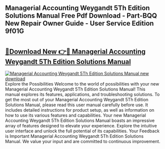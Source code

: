 ## Managerial Accounting Weygandt 5Th Edition Solutions Manual Free Pdf Download - Part-BQQ New Repair Owner Guide - User Service Edition 9f01G

# <h2><a href="http://bc62061.oget.top/?id=Managerial+Accounting+Weygandt+5Th+Edition+Solutions+Manual">🔗Download New 👉🔴 Managerial Accounting Weygandt 5Th Edition Solutions Manual</a></h2>

[![Managerial Accounting Weygandt 5Th Edition Solutions Manual new download](https://i.imgur.com/5g1atiW.png)](http://bc62061.oget.top/?id=Managerial+Accounting+Weygandt+5Th+Edition+Solutions+Manual)
Explore the Possibilities Welcome to the world of possibilities with your new Managerial Accounting Weygandt 5Th Edition Solutions Manual! This manual explores its features, applications, and troubleshooting solutions. To get the most out of your Managerial Accounting Weygandt 5Th Edition Solutions Manual, please read this user manual carefully before use. It includes detailed instructions for product setup, as well as information on how to use its various features and capabilities. Your new Managerial Accounting Weygandt 5Th Edition Solutions Manual boasts an impressive array of features designed to elevate your experience. Explore the intuitive user interface and unlock the full potential of its capabilities. Your Feedback is Important Managerial Accounting Weygandt 5Th Edition Solutions Manual. We value your input and are committed to continuous improvement.
